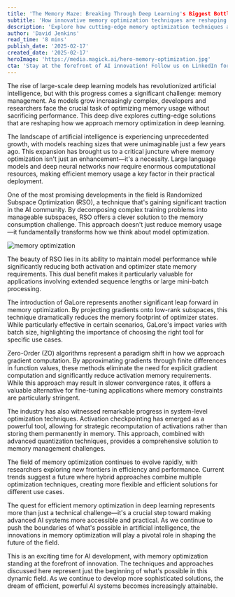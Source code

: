 ```yaml
---
title: 'The Memory Maze: Breaking Through Deep Learning's Biggest Bottleneck'
subtitle: 'How innovative memory optimization techniques are reshaping AI development'
description: 'Explore how cutting-edge memory optimization techniques are revolutionizing deep learning, from Randomized Subspace Optimization to Zero-Order algorithms, as developers tackle the growing challenge of managing memory in increasingly complex AI models.'
author: 'David Jenkins'
read_time: '8 mins'
publish_date: '2025-02-17'
created_date: '2025-02-17'
heroImage: 'https://media.magick.ai/hero-memory-optimization.jpg'
cta: 'Stay at the forefront of AI innovation! Follow us on LinkedIn for daily updates on groundbreaking developments in deep learning and memory optimization techniques.'
---
```


The rise of large-scale deep learning models has revolutionized artificial intelligence, but with this progress comes a significant challenge: memory management. As models grow increasingly complex, developers and researchers face the crucial task of optimizing memory usage without sacrificing performance. This deep dive explores cutting-edge solutions that are reshaping how we approach memory optimization in deep learning.

The landscape of artificial intelligence is experiencing unprecedented growth, with models reaching sizes that were unimaginable just a few years ago. This expansion has brought us to a critical juncture where memory optimization isn't just an enhancement—it's a necessity. Large language models and deep neural networks now require enormous computational resources, making efficient memory usage a key factor in their practical deployment.

One of the most promising developments in the field is Randomized Subspace Optimization (RSO), a technique that's gaining significant traction in the AI community. By decomposing complex training problems into manageable subspaces, RSO offers a clever solution to the memory consumption challenge. This approach doesn't just reduce memory usage—it fundamentally transforms how we think about model optimization.

![memory optimization](https://i.magick.ai/PIXE/1738406181100_magick_img.webp)

The beauty of RSO lies in its ability to maintain model performance while significantly reducing both activation and optimizer state memory requirements. This dual benefit makes it particularly valuable for applications involving extended sequence lengths or large mini-batch processing.

The introduction of GaLore represents another significant leap forward in memory optimization. By projecting gradients onto low-rank subspaces, this technique dramatically reduces the memory footprint of optimizer states. While particularly effective in certain scenarios, GaLore's impact varies with batch size, highlighting the importance of choosing the right tool for specific use cases.

Zero-Order (ZO) algorithms represent a paradigm shift in how we approach gradient computation. By approximating gradients through finite differences in function values, these methods eliminate the need for explicit gradient computation and significantly reduce activation memory requirements. While this approach may result in slower convergence rates, it offers a valuable alternative for fine-tuning applications where memory constraints are particularly stringent.

The industry has also witnessed remarkable progress in system-level optimization techniques. Activation checkpointing has emerged as a powerful tool, allowing for strategic recomputation of activations rather than storing them permanently in memory. This approach, combined with advanced quantization techniques, provides a comprehensive solution to memory management challenges.

The field of memory optimization continues to evolve rapidly, with researchers exploring new frontiers in efficiency and performance. Current trends suggest a future where hybrid approaches combine multiple optimization techniques, creating more flexible and efficient solutions for different use cases.

The quest for efficient memory optimization in deep learning represents more than just a technical challenge—it's a crucial step toward making advanced AI systems more accessible and practical. As we continue to push the boundaries of what's possible in artificial intelligence, the innovations in memory optimization will play a pivotal role in shaping the future of the field.

This is an exciting time for AI development, with memory optimization standing at the forefront of innovation. The techniques and approaches discussed here represent just the beginning of what's possible in this dynamic field. As we continue to develop more sophisticated solutions, the dream of efficient, powerful AI systems becomes increasingly attainable.